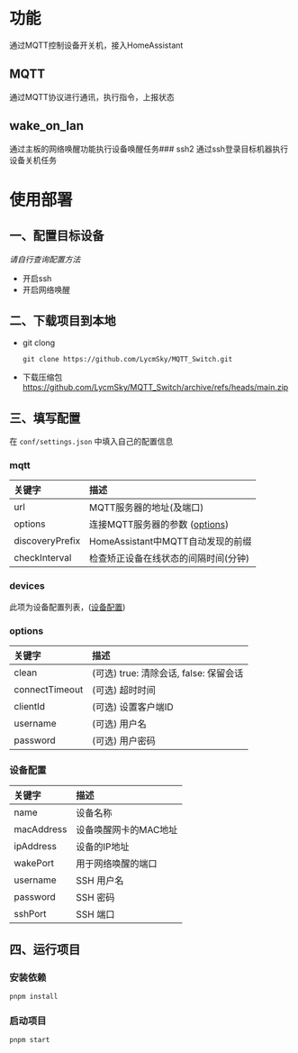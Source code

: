 # 功能
通过MQTT控制设备开关机，接入HomeAssistant

## MQTT
通过MQTT协议进行通讯，执行指令，上报状态
## wake_on_lan
通过主板的网络唤醒功能执行设备唤醒任务### ssh2
通过ssh登录目标机器执行设备关机任务

# 使用部署
## 一、配置目标设备
*请自行查询配置方法*
- 开启ssh
- 开启网络唤醒

## 二、下载项目到本地
- git clong
    ```git
    git clone https://github.com/LycmSky/MQTT_Switch.git
    ```
- 下载压缩包  
    https://github.com/LycmSky/MQTT_Switch/archive/refs/heads/main.zip

## 三、填写配置
在 `conf/settings.json` 中填入自己的配置信息
### mqtt  
|关键字|描述|
|:---|:--|
|url|MQTT服务器的地址(及端口)|
|options|连接MQTT服务器的参数 ([options](#options))|
|discoveryPrefix|HomeAssistant中MQTT自动发现的前缀|
|checkInterval|检查矫正设备在线状态的间隔时间(分钟)|

### devices
此项为设备配置列表，([设备配置](#设备配置))

### options
|关键字|描述|
|:---|:---|
|clean|(可选) true: 清除会话, false: 保留会话|
|connectTimeout|(可选) 超时时间|
|clientId|(可选) 设置客户端ID|
|username|(可选) 用户名|
|password|(可选) 用户密码|

### 设备配置
|关键字|描述|
|:---|:---|
|name|设备名称|
|macAddress|设备唤醒网卡的MAC地址|
|ipAddress|设备的IP地址|
|wakePort|用于网络唤醒的端口|
|username|SSH 用户名|
|password|SSH 密码|
|sshPort|SSH 端口|

## 四、运行项目
### 安装依赖
```shell
pnpm install
```
### 启动项目
```shell
pnpm start
```